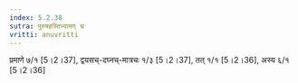 ```yaml
---
index: 5.2.38
sutra: पुरुषहस्तिभ्यामण् च
vritti: anuvritti
---
```


प्रमाणे ७/१  [5।2।37], द्वयसच्-दघ्नच्-मात्रचः  १/३ [5।2।37],  तत् १/१ [5।2।36], अस्य  ६/१  [5।2।36]